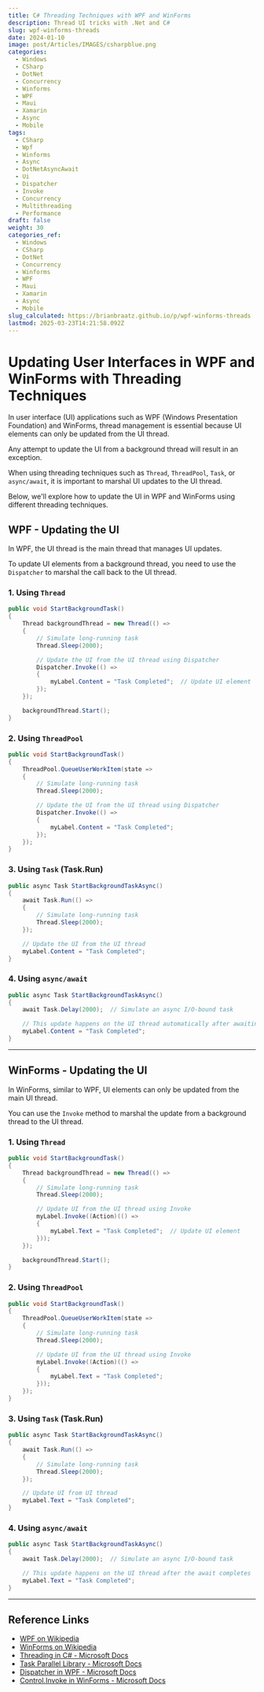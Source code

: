 ```yaml
---
title: C# Threading Techniques with WPF and WinForms
description: Thread UI tricks with .Net and C#
slug: wpf-winforms-threads
date: 2024-01-10
image: post/Articles/IMAGES/csharpblue.png
categories:
  - Windows
  - CSharp
  - DotNet
  - Concurrency
  - Winforms
  - WPF
  - Maui
  - Xamarin
  - Async
  - Mobile
tags:
  - CSharp
  - Wpf
  - Winforms
  - Async
  - DotNetAsyncAwait
  - Ui
  - Dispatcher
  - Invoke
  - Concurrency
  - Multithreading
  - Performance
draft: false
weight: 30
categories_ref:
  - Windows
  - CSharp
  - DotNet
  - Concurrency
  - Winforms
  - WPF
  - Maui
  - Xamarin
  - Async
  - Mobile
slug_calculated: https://brianbraatz.github.io/p/wpf-winforms-threads
lastmod: 2025-03-23T14:21:58.092Z
---
```

# Updating User Interfaces in WPF and WinForms with Threading Techniques

In user interface (UI) applications such as WPF (Windows Presentation Foundation) and WinForms, thread management is essential because UI elements can only be updated from the UI thread.

Any attempt to update the UI from a background thread will result in an exception.

When using threading techniques such as `Thread`, `ThreadPool`, `Task`, or `async/await`, it is important to marshal UI updates to the UI thread.

Below, we'll explore how to update the UI in WPF and WinForms using different threading techniques.

## WPF - Updating the UI

In WPF, the UI thread is the main thread that manages UI updates.

To update UI elements from a background thread, you need to use the `Dispatcher` to marshal the call back to the UI thread.

### 1. Using `Thread`

```csharp
public void StartBackgroundTask()
{
    Thread backgroundThread = new Thread(() =>
    {
        // Simulate long-running task
        Thread.Sleep(2000);

        // Update the UI from the UI thread using Dispatcher
        Dispatcher.Invoke(() =>
        {
            myLabel.Content = "Task Completed";  // Update UI element
        });
    });

    backgroundThread.Start();
}
```

### 2. Using `ThreadPool`

```csharp
public void StartBackgroundTask()
{
    ThreadPool.QueueUserWorkItem(state =>
    {
        // Simulate long-running task
        Thread.Sleep(2000);

        // Update the UI from the UI thread using Dispatcher
        Dispatcher.Invoke(() =>
        {
            myLabel.Content = "Task Completed";
        });
    });
}
```

### 3. Using `Task` (Task.Run)

```csharp
public async Task StartBackgroundTaskAsync()
{
    await Task.Run(() =>
    {
        // Simulate long-running task
        Thread.Sleep(2000);
    });

    // Update the UI from the UI thread
    myLabel.Content = "Task Completed";
}
```

### 4. Using `async/await`

```csharp
public async Task StartBackgroundTaskAsync()
{
    await Task.Delay(2000);  // Simulate an async I/O-bound task

    // This update happens on the UI thread automatically after awaiting
    myLabel.Content = "Task Completed";
}
```

***

## WinForms - Updating the UI

In WinForms, similar to WPF, UI elements can only be updated from the main UI thread.

You can use the `Invoke` method to marshal the update from a background thread to the UI thread.

### 1. Using `Thread`

```csharp
public void StartBackgroundTask()
{
    Thread backgroundThread = new Thread(() =>
    {
        // Simulate long-running task
        Thread.Sleep(2000);

        // Update UI from the UI thread using Invoke
        myLabel.Invoke((Action)(() =>
        {
            myLabel.Text = "Task Completed";  // Update UI element
        }));
    });

    backgroundThread.Start();
}
```

### 2. Using `ThreadPool`

```csharp
public void StartBackgroundTask()
{
    ThreadPool.QueueUserWorkItem(state =>
    {
        // Simulate long-running task
        Thread.Sleep(2000);

        // Update UI from the UI thread using Invoke
        myLabel.Invoke((Action)(() =>
        {
            myLabel.Text = "Task Completed";
        }));
    });
}
```

### 3. Using `Task` (Task.Run)

```csharp
public async Task StartBackgroundTaskAsync()
{
    await Task.Run(() =>
    {
        // Simulate long-running task
        Thread.Sleep(2000);
    });

    // Update UI from UI thread
    myLabel.Text = "Task Completed";
}
```

### 4. Using `async/await`

```csharp
public async Task StartBackgroundTaskAsync()
{
    await Task.Delay(2000);  // Simulate an async I/O-bound task

    // This update happens on the UI thread after the await completes
    myLabel.Text = "Task Completed";
}
```

***

## Reference Links

* [WPF on Wikipedia](https://en.wikipedia.org/wiki/Windows_Presentation_Foundation)
* [WinForms on Wikipedia](https://en.wikipedia.org/wiki/Windows_Forms)
* [Threading in C# - Microsoft Docs](https://learn.microsoft.com/en-us/dotnet/standard/threading/)
* [Task Parallel Library - Microsoft Docs](https://learn.microsoft.com/en-us/dotnet/standard/parallel-programming/task-parallel-library-tpl)
* [Dispatcher in WPF - Microsoft Docs](https://learn.microsoft.com/en-us/dotnet/api/system.windows.threading.dispatcher)
* [Control.Invoke in WinForms - Microsoft Docs](https://learn.microsoft.com/en-us/dotnet/api/system.windows.forms.control.invoke)

<!-- not funny version 

---
title: Updating User Interfaces in WPF and WinForms with Threading Techniques
description: Updating User Interfaces in WPF and WinForms with Threading Techniques
slug: updating-user-interfaces-in-wpf-and-winforms-with-threading-techniques
date: 2024-01-10
image: post/Articles/IMAGES/20.jpg
categories: []
tags: ['C#', 'Threading', 'Wpf', 'Winforms', 'Async', 'Await', 'Task', 'Threadpool', 'Parallel', 'Ui', 'Dispatcher', 'Invoke', 'Concurrency', 'Multithreading', 'Performance']
draft: false
weight: 30
---

# Updating User Interfaces in WPF and WinForms with Threading Techniques

In user interface (UI) applications such as WPF (Windows Presentation Foundation) and WinForms, thread management is essential because UI elements can only be updated from the UI thread. Any attempt to update the UI from a background thread will result in an exception. Therefore, when using threading techniques such as `Thread`, `ThreadPool`, `Task`, or `async/await`, it is important to marshal UI updates to the UI thread.

Below, we'll explore how to update the UI in WPF and WinForms using different threading techniques.

## WPF - Updating the UI

In WPF, the UI thread is the main thread that manages UI updates. To update UI elements from a background thread, you need to use the `Dispatcher` to marshal the call back to the UI thread.

### 1. Using `Thread`

```csharp
public void StartBackgroundTask()
{
    Thread backgroundThread = new Thread(() =>
    {
        // Simulate long-running task
        Thread.Sleep(2000);

        // Update the UI from the UI thread using Dispatcher
        Dispatcher.Invoke(() =>
        {
            myLabel.Content = "Task Completed";  // Update UI element
        });
    });

    backgroundThread.Start();
}
```

### 2. Using `ThreadPool`

```csharp
public void StartBackgroundTask()
{
    ThreadPool.QueueUserWorkItem(state =>
    {
        // Simulate long-running task
        Thread.Sleep(2000);

        // Update the UI from the UI thread using Dispatcher
        Dispatcher.Invoke(() =>
        {
            myLabel.Content = "Task Completed";
        });
    });
}
```

### 3. Using `Task` (Task.Run)

```csharp
public async Task StartBackgroundTaskAsync()
{
    await Task.Run(() =>
    {
        // Simulate long-running task
        Thread.Sleep(2000);
    });

    // Update the UI from the UI thread
    myLabel.Content = "Task Completed";
}
```

### 4. Using `async/await`

```csharp
public async Task StartBackgroundTaskAsync()
{
    await Task.Delay(2000);  // Simulate an async I/O-bound task

    // This update happens on the UI thread automatically after awaiting
    myLabel.Content = "Task Completed";
}
```

---

## WinForms - Updating the UI

In WinForms, similar to WPF, UI elements can only be updated from the main UI thread. You can use the `Invoke` method to marshal the update from a background thread to the UI thread.

### 1. Using `Thread`

```csharp
public void StartBackgroundTask()
{
    Thread backgroundThread = new Thread(() =>
    {
        // Simulate long-running task
        Thread.Sleep(2000);

        // Update UI from the UI thread using Invoke
        myLabel.Invoke((Action)(() =>
        {
            myLabel.Text = "Task Completed";  // Update UI element
        }));
    });

    backgroundThread.Start();
}
```

### 2. Using `ThreadPool`

```csharp
public void StartBackgroundTask()
{
    ThreadPool.QueueUserWorkItem(state =>
    {
        // Simulate long-running task
        Thread.Sleep(2000);

        // Update UI from the UI thread using Invoke
        myLabel.Invoke((Action)(() =>
        {
            myLabel.Text = "Task Completed";
        }));
    });
}
```

### 3. Using `Task` (Task.Run)

```csharp
public async Task StartBackgroundTaskAsync()
{
    await Task.Run(() =>
    {
        // Simulate long-running task
        Thread.Sleep(2000);
    });

    // Update UI from UI thread
    myLabel.Text = "Task Completed";
}
```

### 4. Using `async/await`

```csharp
public async Task StartBackgroundTaskAsync()
{
    await Task.Delay(2000);  // Simulate an async I/O-bound task

    // This update happens on the UI thread after the await completes
    myLabel.Text = "Task Completed";
}
```

---

## Reference Links

- [WPF on Wikipedia](https://en.wikipedia.org/wiki/Windows_Presentation_Foundation)
- [WinForms on Wikipedia](https://en.wikipedia.org/wiki/Windows_Forms)
- [Threading in C# - Microsoft Docs](https://learn.microsoft.com/en-us/dotnet/standard/threading/)
- [Task Parallel Library - Microsoft Docs](https://learn.microsoft.com/en-us/dotnet/standard/parallel-programming/task-parallel-library-tpl)
- [Dispatcher in WPF - Microsoft Docs](https://learn.microsoft.com/en-us/dotnet/api/system.windows.threading.dispatcher)
- [Control.Invoke in WinForms - Microsoft Docs](https://learn.microsoft.com/en-us/dotnet/api/system.windows.forms.control.invoke)


-->
